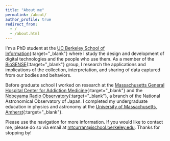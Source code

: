 ```yaml
---
title: "About me"
permalink: /about/
author_profile: true
redirect_from: 
  - /
  - /about.html
---
```


I'm a PhD student at the [UC Berkeley School of Information](http://www.ischool.berkeley.edu/){:target="_blank"} where I study the design and development of digital technologies and the people who use them. As a member of the [BioSENSE](http://biosense.berkeley.edu/){:target="_blank"} group, I research the applications and implications of the collection, interpretation, and sharing of data captured from our bodies and behaviors.

Before graduate school I worked on research at the [Massachusetts General Hospital Center for Addiction Medicine](http://www.mghaddictionmedicine.com/){:target="_blank"} and the [Nobeyama Radio Observatory](http://www.nro.nao.ac.jp/en/){:target="_blank"}, a branch of the National Astronomical Observatory of Japan. I completed my undergraduate education in physics and astronomy at the [University of Massachusetts, Amherst](http://www.umass.edu/){:target="_blank"}.

Please use the navigation for more information. If you would like to contact me, please do so via email at <a href="mailto:mtcurran@ischool.berkeley.edu">mtcurran@ischool.berkeley.edu<a/>. Thanks for stopping by!